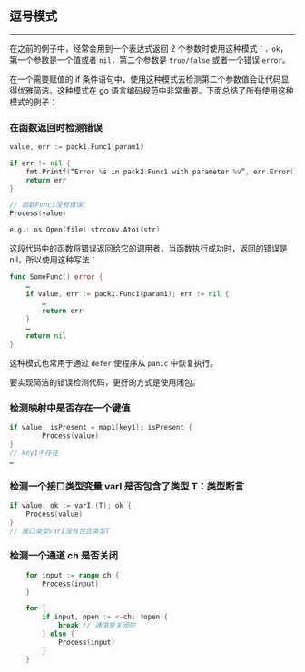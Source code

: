 ## 逗号模式

---

在之前的例子中，经常会用到一个表达式返回 2 个参数时使用这种模式：`，ok`， 第一个参数是一个值或者 `nil`，第二个参数是 `true/false` 或者一个错误 `error`。

在一个需要赋值的 if 条件语句中，使用这种模式去检测第二个参数值会让代码显得优雅简洁。这种模式在 go 语言编码规范中非常重要。下面总结了所有使用这种模式的例子：

### 在函数返回时检测错误

```go
value, err := pack1.Func1(param1)

if err != nil {
    fmt.Printf(“Error %s in pack1.Func1 with parameter %v”, err.Error(), param1)
    return err
}

// 函数Func1没有错误:
Process(value)

e.g.: os.Open(file) strconv.Atoi(str)
```

这段代码中的函数将错误返回给它的调用者，当函数执行成功时，返回的错误是 nil，所以使用这种写法：

```go
func SomeFunc() error {
    …
    if value, err := pack1.Func1(param1); err != nil {
        …
        return err
    }
    …
    return nil
}
```

这种模式也常用于通过 `defer` 使程序从 `panic` 中恢复执行。

要实现简洁的错误检测代码，更好的方式是使用闭包。

### 检测映射中是否存在一个键值

```go
if value, isPresent = map1[key1]; isPresent {
        Process(value)
}
// key1不存在
…
```

### 检测一个接口类型变量 varI 是否包含了类型 T：类型断言

```go
if value, ok := varI.(T); ok {
    Process(value)
}
// 接口类型varI没有包含类型T
```

### 检测一个通道 ch 是否关闭

```go
    for input := range ch {
        Process(input)
    }

    for {
        if input, open := <-ch; !open {
            break // 通道是关闭的
        } else {
            Process(input)
        }
    }
```

